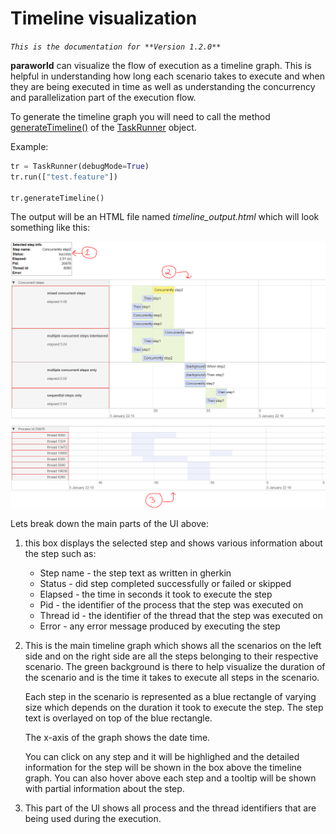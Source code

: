 # Timeline visualization

*`This is the documentation for **Version 1.2.0**`*

**paraworld** can visualize the flow of execution as a timeline graph. This is helpful in understanding how long each scenario takes to execute and when they are being executed in time as well as understanding the concurrency and parallelization part of the execution flow.

To generate the timeline graph you will need to call the method [generateTimeline()](api.md#generatetimeline) of the [TaskRunner](api.md#class-taskrunner) object.

Example:

```python
tr = TaskRunner(debugMode=True)
tr.run(["test.feature"])

tr.generateTimeline()
```

The output will be an HTML file named *timeline_output.html* which will look something like this:

![](../images/timeline-output.png)

Lets break down the main parts of the UI above:

1) this box displays the selected step and shows various information about the step such as:

    - Step name - the step text as written in gherkin
    - Status - did step completed successfully or failed or skipped
    - Elapsed - the time in seconds it took to execute the step
    - Pid - the identifier of the process that the step was executed on
    - Thread id - the identifier of the thread that the step was executed on
    - Error - any error message produced by executing the step

2) This is the main timeline graph which shows all the scenarios on the left side and on the right side are all the steps belonging to their respective scenario. The green background is there to help visualize the duration of the scenario and is the time it takes to execute all steps in the scenario.

    Each step in the scenario is represented as a blue rectangle of varying size which depends on the duration it took to execute the step. The step text is overlayed on top of the blue rectangle.

    The x-axis of the graph shows the date time.

    You can click on any step and it will be highlighed and the detailed information for the step will be shown in the box above the timeline graph. You can also hover above each step and a tooltip will be shown with partial information about the step.

3) This part of the UI shows all process and the thread identifiers that are being used during the execution.